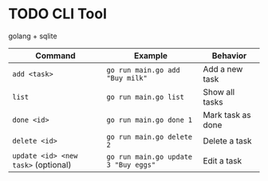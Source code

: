# TODO CLI Tool

golang + sqlite

| Command                           | Example                            | Behavior          |
| --------------------------------- | ---------------------------------- | ----------------- |
| `add <task>`                        | `go run main.go add "Buy milk"`      | Add a new task    |
| `list`                              | `go run main.go list`                | Show all tasks    |
| `done <id>`                         | `go run main.go done 1`              | Mark task as done |
| `delete <id>`                       | `go run main.go delete 2`            | Delete a task     |
| `update <id> <new task>` (optional) | `go run main.go update 3 "Buy eggs"` | Edit a task       |
